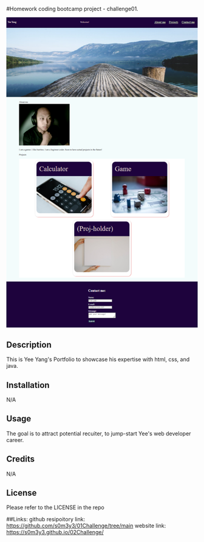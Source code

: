#Homework coding bootcamp project - challenge01. 

![image](./Assets/overviewphoto.png)

## Description

This is Yee Yang's Portfolio to showcase his expertise with html, css, and java. 

## Installation

N/A

## Usage

The goal is to attract potential recuiter, to jump-start Yee's web developer career. 

## Credits

N/A

## License

Please refer to the LICENSE in the repo

##Links: 
github resipoitory link: https://github.com/s0m3y3/01Challenge/tree/main
website link: https://s0m3y3.github.io/02Challenge/
